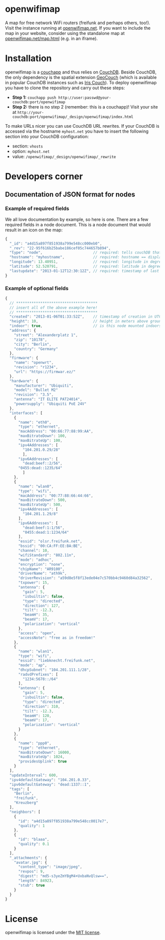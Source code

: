 # openwifimap

A map for free network WiFi routers (freifunk and perhaps others, too!). Visit the instance running at [openwifimap.net](http://openwifimap.net). If you want to include the map in your website, consider using the standalone map at [openwifimap.net/map.html](http://openwifimap.net/map.html) (e.g. in an iframe).

# Installation

openwifimap is a [couchapp](http://couchapp.org/page/index) and thus relies on [CouchDB](http://couchdb.apache.org/). Beside CouchDB, the only dependency is the spatial extension [GeoCouch](https://github.com/couchbase/geocouch/) (which is available in popular CouchDB instances such as [Iris Couch](http://www.iriscouch.com/)). To deploy openwifimap you have to clone the repository and carry out these steps:

* **Step 1:** `couchapp push http://user:passwd@your-couchdb:port/openwifimap`
* **Step 2:** there is no step 2 (remember: this is a couchapp)! Visit your site at `http://your-couchdb:port/openwifimap/_design/openwifimap/index.html`

To make URLs nicer you can use CouchDB URL rewrites. If your CouchDB is accessed via the hostname `myhost.net` you have to insert the following section into your CouchDB configuration:
* section: `vhosts`
* option: `myhost.net`
* value: `/openwifimap/_design/openwifimap/_rewrite`

# Developers corner
## Documentation of JSON format for nodes
### Example of required fields
We all love documentation by example, so here is one. There are a few required fields in a node document. 
This is a node document that would result in an icon on the map:
```javascript
{
  "_id": "a4d15a897f851938a799e548cc000eb0",
  "_rev": "22-95f616b25babe186cef05c744657b894",
  "type": "node",                       // required: tells couchDB that this is a node
  "hostname": "myhostname",             // required: hostname == display name
  "longitude": 13.40951,                // required: longitude in degrees, range [-90,90], EPSG:3857
  "latitude": 52.520791,                // required: latitude in degrees, range [-180,180], EPSG:3857
  "lastupdate": "2013-01-12T12:30:12Z", // required: timestamp of last update in UTC
}
```
### Example of optional fields
```javascript
{
  // *************************************
  // insert all of the above example here!
  // *************************************
  "created": "2013-01-06T01:33:52Z",    // timestamp of creation in UTC
  "height": 10,                         // height in meters above ground
  "indoor": true,                       // is this node mounted indoors?
  "address": {
    "street": "Alexanderplatz 1",
    "zip": "10178",
    "city": "Berlin",
    "country": "Germany"
  },
  "firmware": {
    "name": "openwrt",
    "revision": "r1234",
    "url": "https://firmwar.ez/"
  },
  "hardware": {
    "manufacturer": "Ubiquiti",
    "model": "Bullet M2"
    "revision": "3.5",
    "antenna": "IT ELITE PAT24014",
    "powersupply": "Ubiquiti PoE 24V"
  },
  "interfaces": [
    {
      "name": "eth0",
      "type": "ethernet",
      "macAddress": "00:66:77:88:99:AA",
      "maxBitrateDown": 100,
      "maxBitrateUp": 100,
      "ipv4Addresses": [
        "104.201.0.29/28"
        ],
      "ipv6Addresses": [
        "dead:beef::2/56",
      "0455:dead::1235/64"
        ]
    },
    {
      "name": "wlan0",
      "type": "wifi",
      "macAddress": "00:77:88:66:44:66",
      "maxBitrateDown": 500,
      "maxBitrateUp": 500,
      "ipv4Addresses": [
        "104.201.1.29/8"
      ],
      "ipv6Addresses": [
        "dead:beef:1:1/56",
        "0455:dead:1:1234/64"
      ],
      "essid": "olsr.freifunk.net",
      "bssid": "00:CA:FF:EE:BA:BE",
      "channel": 10,
      "wifiStandard": "802.11n",
      "mode": "adhoc",
      "encryption": "none",
      "chipName": "AR9100",
      "driverName": "ath9k",
      "driverRevision": "a59d8e5f8f13ede04e7c570bb4c9460d84a32562",
      "txpower": 15,
      "antenna": {
        "gain": 5,
        "isbuiltin": false,
        "type": "directed",
        "direction": 127,
        "tilt": -12.3,
        "beamH": 35,
        "beamV": 17,
        "polarization": "vertical"
      },
      "access": "open",
      "accessNote": "free as in freedom!"
    },
    {
      "name": "wlan1",
      "type": "wifi",
      "essid": "liebknecht.freifunk.net",
      "mode": "ap",
      "dhcpSubnet": "104.201.111.1/28",
      "radvdPrefixes": [
        "1234:5678::/64"
      ],
      "antenna": {
        "gain": 5,
        "isbuiltin": false,
        "type": "directed",
        "direction": 310,
        "tilt": -12.3,
        "beamH": 120,
        "beamV": 17,
        "polarization": "vertical"
      }
    },
    {
      "name": "ppp0",
      "type": "ethernet",
      "maxBitrateDown": 16000,
      "maxBitrateUp": 1024,
      "providesUplink": true
    }
  ],
  "updateInterval": 600,
  "ipv4defaultGateway": "104.201.0.33",
  "ipv6defaultGateway": "dead:1337::1",
  "tags": [
    "Berlin",
    "freifunk",
    "Kreuzberg"
  ],
  "neighbors": [
    {
      "id": "a4d15a897f851938a799e548cc0017e7",
      "quality": 1
    },
    {
      "id": "blaaa",
      "quality": 0.1
    }
  ],
  "_attachments": {
    "avatar.jpg": {
      "content_type": "image/jpeg",
      "revpos": 9,
      "digest": "md5-s3yeZmYBgM4+UxbaNvQlsw==",
      "length": 84923,
      "stub": true
    }
  }
}
```

# License
openwifimap is licensed under the [MIT license](http://opensource.org/licenses/MIT).
